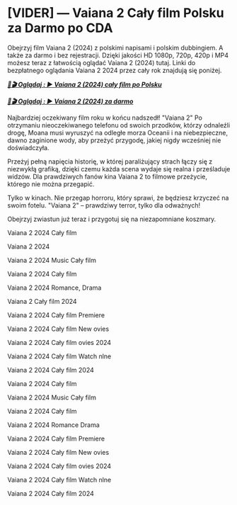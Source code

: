 # [VIDER] — Vaiana 2 Cały film Polsku za Darmo po CDA


Obejrzyj film Vaiana 2 (2024) z polskimi napisami i polskim dubbingiem. A także za darmo i bez rejestracji. Dzięki jakości HD 1080p, 720p, 420p i MP4 możesz teraz z łatwością oglądać Vaiana 2 (2024) tutaj. Linki do bezpłatnego oglądania Vaiana 2 2024 przez cały rok znajdują się poniżej.


<p><b><I><a href="http://r-movies.com/pl/movie/1241982/moana-2-codepl"noopener">📀🎬 Oglądaj : ▶️ Vaiana 2 (2024) cały film po Polsku</a></I></b></p>

<p><b><I><a href="http://r-movies.com/pl/movie/1241982/moana-2-codepl" rel="noopener">📀🎬 Oglądaj : ▶️ Vaiana 2 (2024) za darmo</a></I></b></p>


Najbardziej oczekiwany film roku w końcu nadszedł! "Vaiana 2" Po otrzymaniu nieoczekiwanego telefonu od swoich przodków, którzy odnaleźli drogę, Moana musi wyruszyć na odległe morza Oceanii i na niebezpieczne, dawno zaginione wody, aby przeżyć przygodę, jakiej nigdy wcześniej nie doświadczyła.

Przeżyj pełną napięcia historię, w której paraliżujący strach łączy się z niezwykłą grafiką, dzięki czemu każda scena wydaje się realna i prześladuje widzów. Dla prawdziwych fanów kina Vaiana 2 to filmowe przeżycie, którego nie można przegapić.

Tylko w kinach. Nie przegap horroru, który sprawi, że będziesz krzyczeć na swoim fotelu. "Vaiana 2" – prawdziwy terror, tylko dla odważnych!

Obejrzyj zwiastun już teraz i przygotuj się na niezapomniane koszmary.

Vaiana 2 2024 Cały film

Vaiana 2 2024

Vaiana 2 2024 Music Cały film

Vaiana 2 2024 Cały film

Vaiana 2 2024 Romance, Drama

Vaiana 2 Cały film 2024

Vaiana 2 2024 Cały film Premiere

Vaiana 2 2024 Cały film New ovies

Vaiana 2 2024 Cały film ovies 2024

Vaiana 2 2024 Cały film Watch nlne

Vaiana 2 2024 Cały film 2024

Vaiana 2 2024 Cały film

Vaiana 2 2024 Music Cały film

Vaiana 2 2024 Cały film

Vaiana 2 2024 Romance Drama

Vaiana 2 2024 Cały film Premiere

Vaiana 2 2024 Cały film New ovies

Vaiana 2 2024 Cały film ovies 2024

Vaiana 2 2024 Cały film Watch nlne

Vaiana 2 2024 Cały film 2024
